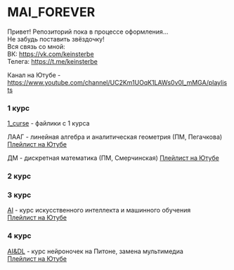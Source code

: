 # MAI_FOREVER  
Привет! Репозиторий пока в процессе оформления...  
Не забудь поставить звёздочку!  
Вся связь со мной:   
ВК: https://vk.com/keinsterbe  
Телега: https://t.me/keinsterbe  

Канал на Ютубе - https://www.youtube.com/channel/UC2Km1UOqK1LAWs0v0I_mMGA/playlists

### 1 курс  
[1_curse](https://github.com/Berdikin/MAI_FOREVER/tree/main/1_curse "deep nostalgia") - файлики с 1 курса 

ЛААГ - линейная алгебра и аналитическая геометрия (ПМ, Пегачкова)
[Плейлист на Ютубе](https://www.youtube.com/playlist?list=PLkEW-Gs8UxAebZvCmetLBosfQZkBjy7A8)

ДМ - дискретная математика (ПМ, Смерчинская)
[Плейлист на Ютубе](https://www.youtube.com/playlist?list=PLkEW-Gs8UxAcxbR04vf7nOw0OXhABuyyY)

### 2 курс
### 3 курс  

[AI](https://github.com/Berdikin/MAI_FOREVER/tree/main/AI/ "miss Soshnikov?") - курс искусственного интеллекта и машинного обучения  
[Плейлист на Ютубе](https://www.youtube.com/playlist?list=PL-tAasYkT4LfzeR44WaNnDqJ67c36tOxH)

### 4 курс

[AI&DL](https://github.com/Berdikin/MAI_FOREVER/tree/main/AI%26DL/ "а было мультимедиа") - курс нейроночек на Питоне, замена мультимедиа  
[Плейлист на Ютубе](https://youtube.com/playlist?list=PLkEW-Gs8UxAf3E4D-iZ4dWhExqDcwhVd2)

